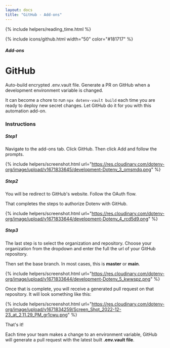 ```yaml
---
layout: docs
title: "GitHub - Add-ons"
---
```


{% include helpers/reading_time.html %}

{% include icons/github.html width="50" color="#181717" %}

##### Add-ons

# GitHub

Auto-build encrypted .env.vault file. Generate a PR on GitHub when a development environment variable is changed.

It can become a chore to run `npx dotenv-vault build` each time you are ready to deploy new secret changes. Let GitHub do it for you with this automation add-on.

### Instructions

##### Step1

Navigate to the add-ons tab. Click GitHub. Then click Add and follow the prompts.

{% include helpers/screenshot.html url="https://res.cloudinary.com/dotenv-org/image/upload/v1671833645/development-Dotenv_3_omsmdq.png" %}

##### Step2

You will be redirect to GitHub's website. Follow the OAuth flow.

That completes the steps to authorize Dotenv with GitHub.

{% include helpers/screenshot.html url="https://res.cloudinary.com/dotenv-org/image/upload/v1671833644/development-Dotenv_4_rcd5d9.png" %}

##### Step3

The last step is to select the organization and repository. Choose your organization from the dropdown and enter the full the url of your GitHub repository.

Then set the base branch. In most cases, this is **master** or **main**.

{% include helpers/screenshot.html url="https://res.cloudinary.com/dotenv-org/image/upload/v1671833644/development-Dotenv_5_kwwspz.png" %}

Once that is complete, you will receive a generated pull request on that repository. It will look something like this:


{% include helpers/screenshot.html url="https://res.cloudinary.com/dotenv-org/image/upload/v1671834259/Screen_Shot_2022-12-23_at_2.11.29_PM_gr1cwu.png" %}

That's it!

Each time your team makes a change to an environment variable, GitHub will generate a pull request with the latest built **.env.vault file**.

